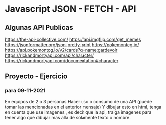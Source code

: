 # Javascript JSON - FETCH - API

## Algunas API Publicas
https://the-api-collective.com/
https://api.imgflip.com/get_memes
https://jsonformatter.org/json-pretty-print
https://pokemontcg.io/
https://api.pokemontcg.io/v2/cards?q=name:gardevoir
https://rickandmortyapi.com/api/character/
https://rickandmortyapi.com/documentation#character

## Proyecto - Ejercicio
###  para 09-11-2021
En equipos de 2 o 3 personas
Hacer uso o consumo de una API (puede tomar las mencionadas en el anterior mensaje)
Y dibujar esto en html, tenga en cuenta que use imagenes , es decir que la api, traiga imagenes para tener algo que dibujar mas alla de solamente texto o nombre.